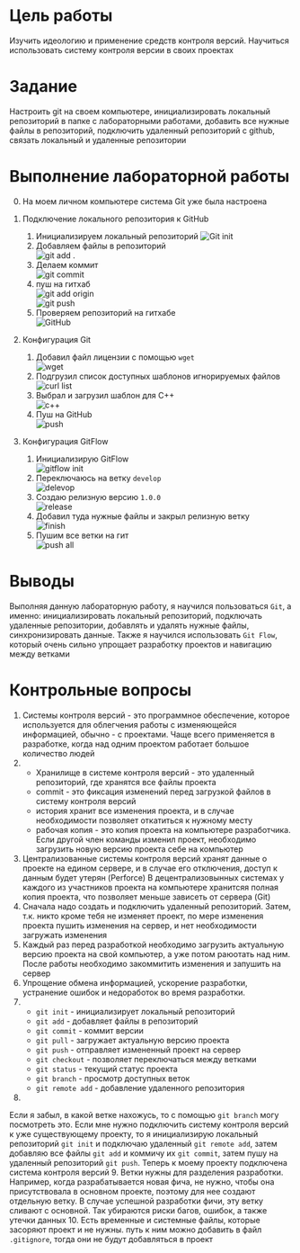 
# Цель работы

Изучить идеологию и применение средств контроля версий.
Научиться использовать систему контроля версии в своих проектах

# Задание

Настроить git на своем компьютере, инициализировать локальный репозиторий в папке с лабораторными работами,
добавить все нужные файлы в репозиторий, подключить удаленный репозиторий с github, связать локальный и удаленные репозитории


# Выполнение лабораторной работы
0. На моем личном компьютере система Git уже была настроена  

1. Подключение локального репозитория к GitHub  
	1. Инициализируем локальный репозиторий
	![Git init](image/1.1.png)
	2. Добавляем файлы в репозиторий  
	![git add .](image/1.2.png)
	3. Делаем коммит  
	![git commit](image/1.3.png)
	4. пуш на гитхаб  
	![git add origin](image/1.4.png)  
	![git push](image/1.5.png)
	5. Проверяем репозиторий на гитхабе  
	![GitHub](image/1.6.png)

2. Конфигурация Git
	1. Добавил файл лицензии с помощью ```wget```  
	![wget](image/2.1.png)
	2. Подгрузил список доступных шаблонов игнорируемых файлов  
	![curl list](image/2.2.png)
	3. Выбрал и загрузил шаблон для C++  
	![c++](image/2.3.png)
	4. Пуш на GitHub  
	![push](image/2.4.png)

3. Конфигурация GitFlow
	1. Инициализирую GitFlow  
	![gitflow init](image/3.1.png)
	2. Переключаюсь на ветку ```develop```  
	![delevop](image/3.2.png)
	3. Создаю релизную версию ```1.0.0```  
	![release](image/3.3.png)
	4. Добавил туда нужные файлы и закрыл релизную ветку  
	![finish](image/3.4.png)
	5. Пушим все ветки на гит  
	![push all](image/3.5.png)


# Выводы

Выполняя данную лабораторную работу, я научился пользоваться ```Git```, а именно: инициализировать локальный
репозиторий, подключать удаленные репозитории, добавлять и удалять нужные файлы, синхронизировать данные.
Также я научился использовать ```Git Flow```, который очень сильно упрощает разработку проектов и навигацию между ветками

# Контрольные вопросы

1. Системы контроля версий  - это программное обеспечение, которое используется для облегчения работы с изменяющейся информацией, обычно - с проектами. Чаще всего применяется в разработке, когда над одним проектом работает большое количество людей
2. 
	- Хранилище в системе контроля версий - это удаленный репозиторий, где хранятся все файлы проекта
	- commit - это фиксация изменений перед загрузкой файлов в систему контроля версий
	- история хранит все изменения проекта, и в случае необходимости позволяет откатиться к нужному месту
	- рабочая копия - это копия проекта на компьютере разработчика. Если другой член команды изменил проект, необходимо загрузить новую версию проекта себе на компьютер
3. Централизованные системы контроля версий хранят данные о проекте на едином сервере, и в случае его отключения, доступ к данным будет утерян (Perforce)
В децентрализовынных системах у каждого из участников проекта на компьютере хранитсяя полная копия проекта, что позволяет меньше зависеть от сервера (Git)
4. Сначала надо создать и подключить удаленный репозиторий. Затем, т.к. никто кроме тебя не изменяет проект, по мере изменения проекта пушить изменения на сервер, и нет необходимости загружать изменения
5. Каждый раз перед разработкой необходимо загрузить актуальную версию проекта на свой компьютер, а уже потом раюотать над ним. После работы необходимо закоммитить изменения и запушить на сервер
6. Упрощение обмена информацией, ускорение разработки, устранение ошибок и недоработок во время разработки.
7. 
	- ```git init``` - инициализирует локальный репозиторий
	- ```git add``` - добавляет файлы в репозиторий
	- ```git commit``` - коммит версии
	- ```git pull``` - загружает актуальную версию проекта
	- ```git push``` - отправляет измененный проект на сервер
	- ```git checkout``` - позволяет переключаться между ветками
	- ```git status``` - текущий статус проекта
	- ```git branch``` - просмотр доступных веток
	- ```git remote add``` - добавление удаленного репозитория
8. 
Если я забыл, в какой ветке нахожусь, то с помощью ```git branch``` могу посмотреть это.
Если мне нужно подключить систему контроля версий к уже существующему проекту, то я инициализирую локальный репозиторий ```git init``` и подключаю удаленный ```git remote add```, затем добавляю все файлы ```git add``` и коммичу их ```git commit```, затем пушу на удаленный репозиторий ```git push```. Теперь к моему проекту подключена система контроля версий
9. Ветки нужны для разделения разработки. Например, когда разрабатывается новая фича, не нужно, чтобы она присутствовала в основном проекте, поэтому для нее создают отдельную ветку. В случае успешной разработки фичи, эту ветку сливают с основной. Так убираются риски багов, ошибок, а также утечки данных
10. Есть временные и системные файлы, которые засоряют проект и не нужны. путь к ним можно добавить в файл ```.gitignore```, тогда они не будут добавляться в проект

